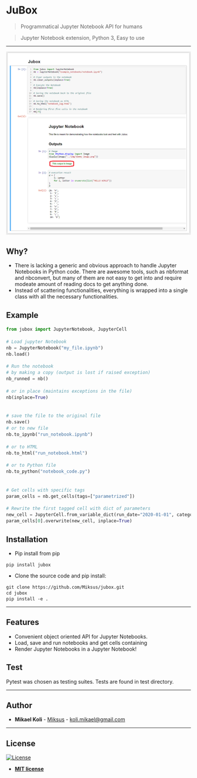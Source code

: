 
# JuBox

> Programmatical Jupyter Notebook API for humans

> Jupyter Notebook extension, Python 3, Easy to use


---

![Example](docs/img/example.png "Rain Simulation")

## Why?
- There is lacking a generic and obvious approach to handle Jupyter Notebooks in Python code. 
There are awesome tools, such as nbformat and nbconvert, but many of them are not easy to get into
and require modeate amount of reading docs to get anything done.
- Instead of scattering functionalities, everything is wrapped into a single class with all the
necessary functionalities.

## Example

```python
from jubox import JupyterNotebook, JupyterCell

# Load jupyter Notebook
nb = JupyterNotebook("my_file.ipynb")
nb.load()

# Run the notebook
# by making a copy (output is lost if raised exception)
nb_runned = nb()

# or in place (maintains exceptions in the file)
nb(inplace=True)


# save the file to the original file
nb.save()
# or to new file
nb.to_ipynb("run_notebook.ipynb")

# or to HTML
nb.to_html("run_notebook.html")

# or to Python file
nb.to_python("notebook_code.py")


# Get cells with specific tags
param_cells = nb.get_cells(tags=["parametrized"])

# Rewrite the first tagged cell with dict of parameters
new_cell = JupyterCell.from_variable_dict(run_date="2020-01-01", category="blue")
param_cells[0].overwrite(new_cell, inplace=True)

```

## Installation

- Pip install from pip
```shell
pip install jubox
```

- Clone the source code and pip install:
```shell
git clone https://github.com/Miksus/jubox.git
cd jubox
pip install -e .
```

---

## Features
- Convenient object oriented API for Jupyter Notebooks. 
- Load, save and run notebooks and get cells containing 
- Render Jupyter Notebooks in a Jupyter Notebook!

## Test
Pytest was chosen as testing suites. Tests are found in test directory. 

---

## Author

* **Mikael Koli** - [Miksus](https://github.com/Miksus) - koli.mikael@gmail.com

---
## License

[![License](http://img.shields.io/:license-mit-blue.svg?style=flat-square)](http://badges.mit-license.org)

- **[MIT license](http://opensource.org/licenses/mit-license.php)**